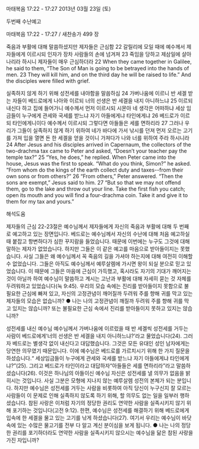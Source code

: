 마태복음 17:22 - 17:27 
2013년 03월 23일 (토)

두번째 수난예고



마태복음 17:22 - 17:27 / 새찬송가 499 장


죽음과 부활에 대해 말씀하셨지만 제자들은 근심함
22 갈릴리에 모일 때에 예수께서 제자들에게 이르시되 인자가 장차 사람들의 손에 넘겨져 23 죽임을 당하고 제삼일에 살아나리라 하시니 제자들이 매우 근심하더라
22 When they came together in Galilee, he said to them, “The Son of Man is going to be betrayed into the hands of men. 23 They will kill him, and on the third day he will be raised to life.” And the disciples were filled with grief.

실족하지 않게 하기 위해 성전세를 내야함을 말씀하심
24 가버나움에 이르니 반 세겔 받는 자들이 베드로에게 나아와 이르되 너의 선생은 반 세겔을 내지 아니하느냐 25 이르되 내신다 하고 집에 들어가니 예수께서 먼저 이르시되 시몬아 네 생각은 어떠하냐 세상 임금들이 누구에게 관세와 국세를 받느냐 자기 아들에게냐 타인에게냐 26 베드로가 이르되 타인에게니이다 예수께서 이르시되 그렇다면 아들들은 세를 면하리라 27 그러나 우리가 그들이 실족하지 않게 하기 위하여 네가 바다에 가서 낚시를 던져 먼저 오르는 고기를 가져 입을 열면 돈 한 세겔을 얻을 것이니 가져다가 나와 너를 위하여 주라 하시니라
24 After Jesus and his disciples arrived in Capernaum, the collectors of the two-drachma tax came to Peter and asked, “Doesn’t your teacher pay the temple tax?” 25 “Yes, he does,” he replied. When Peter came into the house, Jesus was the first to speak. “What do you think, Simon?” he asked. “From whom do the kings of the earth collect duty and taxes--from their own sons or from others?” 26 “From others,” Peter answered. “Then the sons are
exempt,” Jesus said to him. 27 “But so that we may not offend them, go to the lake and throw out your line. Take the first fish you catch; open its mouth and you will find a four-drachma coin. Take it and give it to them for my tax and yours.”

해석도움





제자들의 근심 
22-23절은 예수님께서 제자들에게 자신의 죽음과 부활에 대해 두 번째로 예고하고 있는 장면입니다. 베드로는 예수님께서 자신의 수난에 대해 처음 예고하실 때 붙잡고 항변하다가 심한 꾸지람을 들었습니다. 때문에 이번에는 누구도 그것에 대해 말하는 제자가 없었습니다. 하지만 그들은 이 같은 예고를 마음으로 받아들이지는 못했습니다. 사실 그들은 왜 예수님께서 꼭 죽음의 길을 가셔야 하는지에 대해 여전히 이해할 수 없었습니다. 그들은 아직도 예수님께서 예루살렘에 가시면 왕이 되실 분으로 믿고 있었습니다. 이 때문에 그들은 마음에 근심이 가득했고, 혹시라도 자기의 기대가 깨어지는 것이 아닐까 하여 예수님이 말씀하고 계시는 고난과 부활에 대해 자세히 묻는 것 자체를 두려워하고 있었습니다(눅 9:45). 우리의 모습 속에는 진리를 받아들이지 못함으로 불필요한 근심에 빠져 있고, 자신의 고정관념이 깨어질까 두려워 주를 향해 귀를 막고 있는 제자들의 모습은 없습니까?
● 나는 나의 고정관념이 깨질까 두려워 주를 향해 귀를 막고 있지는 않습니까? 또는 불필요한 근심 속에서 진리를 받아들이지 못하고 있지는 않습니까?

성전세를 내신 예수님 
예수님께서 가버나움에 이르렀을 때 반 세겔씩 성전세를 거두는 사람이 베드로에게‘너의 선생은 반 세겔을 내지 아니하느냐?’라고 물었습니다(24). 그러자 베드로는 별생각 없이 내신다고 대답했습니다. 그것은 모든 유대인 성인 남자에게는 당연한 의무였기 때문입니다. 이에 예수님은 베드로를 가르치시기 위해 한 가지 질문을 하셨습니다.“ 세상임금들이 누구에게 관세와 국세를 받느냐 자기 아들에게냐 타인에게냐?”(25). 그리고 베드로가 타인이라고 대답하자“아들들은 세를 면하리라”라고 말씀하셨습니다(26). 이것은 하나님의 아들이신 예수님 자신은 성전세를 낼 의무가 없음을 밝히시는 것입니다. 사실 그분은 모형에 지나지 않는 예루살렘 성전의 본체가 되는 분입니다. 하지만 예수님은 성전세를 거두는 사람을 비롯하여 아직 당신이 누구신지 잘 모르는 사람들이 이 문제로 인해 실족하지 않도록 하기 위해, 할 의무도 없는 일을 일부러 행하셨습니다. 참된 사랑은 이처럼 자기의 정당한 권리도 연약한 사람을 실족시키지 않기 위해 포기하는 것입니다(고전 9:12). 한편, 예수님은 성전세를 해결하기 위해 베드로에게 입속에 한 세겔을 물고 있는 고기를 낚게 하셨습니다(27). 여기서 우리는 예수님이 바닷속에 있는 수많은 물고기를 전부 다 알고 계신 분이심을 보게 됩니다.
● 나는 나의 정당한 권리를 포기하더라도 연약한 사람을 실족시키지 않으시는 예수님을 닮은 참된 사랑을 가진 자입니까?